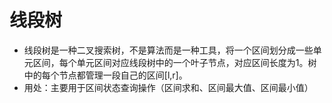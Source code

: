 # 线段树

- 线段树是一种二叉搜索树，不是算法而是一种工具，将一个区间划分成一些单元区间，每个单元区间对应线段树中的一个叶子节点，对应区间长度为1。树中的每个节点都管理一段自己的区间[l,r]。
- 用处：主要用于区间状态查询操作（区间求和、区间最大值、区间最小值）
